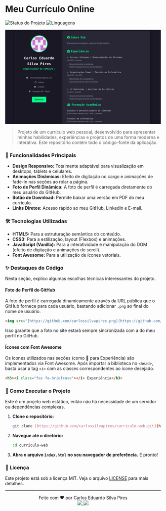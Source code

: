 # Meu Currículo Online

![Status do Projeto](https://img.shields.io/badge/status-concluído-green)
![Linguagens](https://img.shields.io/github/languages/top/carlossilvapires/curriculo-web)

<div align="center">
  <img src="images/site.png" alt="Demonstração do projeto" width="700"/>
</div>

> Projeto de um currículo web pessoal, desenvolvido para apresentar minhas habilidades, experiências e projetos de uma forma moderna e interativa. Este repositório contém todo o código-fonte da aplicação.

### 🚀 Funcionalidades Principais

* **Design Responsivo:** Totalmente adaptável para visualização em desktops, tablets e celulares.
* **Animações Dinâmicas:** Efeito de digitação no cargo e animações de fade-in nas seções ao rolar a página.
* **Foto de Perfil Dinâmica:** A foto de perfil é carregada diretamente do meu usuário do GitHub.
* **Botão de Download:** Permite baixar uma versão em PDF do meu currículo.
* **Links Diretos:** Acesso rápido ao meu GitHub, LinkedIn e E-mail.

### 🛠️ Tecnologias Utilizadas

* **HTML5:** Para a estruturação semântica do conteúdo.
* **CSS3:** Para a estilização, layout (Flexbox) e animações.
* **JavaScript (Vanilla):** Para a interatividade e manipulação do DOM (efeito de digitação e animações de scroll).
* **Font Awesome:** Para a utilização de ícones vetoriais.

### ✨ Destaques do Código

Nesta seção, explico algumas escolhas técnicas interessantes do projeto.

#### Foto de Perfil do GitHub

A foto de perfil é carregada dinamicamente através da URL pública que o GitHub fornece para cada usuário, bastando adicionar `.png` ao final do nome de usuário.

```html
<img src="[https://github.com/carlossilvapires.png](https://github.com/carlossilvapires.png)" alt="Foto de Perfil">
```
Isso garante que a foto no site estará sempre sincronizada com a do meu perfil no GitHub.

#### Ícones com Font Awesome

Os ícones utilizados nas seções (como 💼 para Experiência) são implementados via Font Awesome. Após importar a biblioteca no `<head>`, basta usar a tag `<i>` com as classes correspondentes ao ícone desejado.

```html
<h3><i class="fas fa-briefcase"></i> Experiência</h3>
```

### 🏃 Como Executar o Projeto

Este é um projeto web estático, então não há necessidade de um servidor ou dependências complexas.

1.  **Clone o repositório:**
    ```bash
    git clone [https://github.com/carlossilvapires/curriculo-web.git](https://github.com/carlossilvapires/curriculo-web.git)
    ```
2.  **Navegue até o diretório:**
    ```bash
    cd curriculo-web
    ```
3.  **Abra o arquivo `index.html` no seu navegador de preferência.** E pronto!

### 📄 Licença

Este projeto está sob a licença MIT. Veja o arquivo [LICENSE](LICENSE) para mais detalhes.

---

<div align="center">
  Feito com ❤️ por Carlos Eduardo Silva Pires
</div>
<div align="center">
  <a href="https://github.com/carlossilvapires" target="_blank">
    <img src="https://img.shields.io/badge/GitHub-100000?style=for-the-badge&logo=github&logoColor=white" />
  </a>
  <a href="URL_DO_SEU_LINKEDIN_AQUI" target="_blank">
    <img src="https://img.shields.io/badge/LinkedIn-0077B5?style=for-the-badge&logo=linkedin&logoColor=white" />
  </a>
</div>